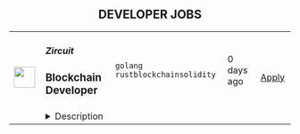 <div align="center"><h2>DEVELOPER JOBS</h2></div><table><tr>
                <td width="100" height="100" rowspan="2">
                    <img src="https://pbs.twimg.com/profile_images/1774812048683143168/gSbmfQfa_400x400.jpg" width="38px" height="auto">
                </td>
                <td width="300">
                    <h5>Zircuit</h5>
                    <h3>Blockchain Developer</h3>
                </td>
                <td width="300">
                    <code>golang</code><code> rust</code><code>blockchain</code><code>solidity</code>
                </td>
                <td width="200">
                <text>0 days ago</text>
                </td>
                <td width="100" rowspan="2">
                <a href="https://www.realworkfromanywhere.com/jobs/blockchain-developer-zircuit-3035" align="right" target="_blank">Apply</a>
                </td>
            </tr>
            <tr>
                <td colspan="3">
                <details><summary>Description</summary>
                <p style="min-height:1.5em">As a blockchain developer, you will architect and build solutions to specific problems, and review implementations and existing solutions. Solutions will be for a range of problems: they may consist of smart contracts, modifications to blockchain infrastructure, or tooling to automate the detection of particular concerns.</p><p style="min-height:1.5em"></p><p style="min-height:1.5em">Your day-to-day work will involve developing software and designing systems in collaboration with researchers and other developers. You may be working on problems that may never have been solved before, or you may be augmenting existing tools to add functionality. You may need to evaluate techniques and explore existing tools. Some projects and problems to solve will arise from internal requirements, while others will come from clients, and others still will be a result of community initiatives. You may be asked to compare and understand systems you’re not familiar with, and you should be comfortable doing this. Ideally you have a strong ability to read and write code - the specific language is not too important, but both on-chain and off-chain coding experience is valuable. You may be asked to present your work internally.</p><p style="min-height:1.5em"></p><p style="min-height:1.5em">You will be helping with smooth operation of blockchain systems, helping to identify causes, and fix them afterwards. You will be participating in sprint planning, creating tickets, implementing features, testing your code, finding bugs, conducting code reviews, and generally doing everything necessary for producing robust and reliable software products.</p><p style="min-height:1.5em"></p><p style="min-height:1.5em"><strong>Candidate Profile</strong></p><ul style="min-height:1.5em"><li><p style="min-height:1.5em">Background in Computer Science or related field</p></li><li><p style="min-height:1.5em">2-3 years of development experience in some language; partial experience in Solidity, Rust, GoLang, or other languages used on blockchains</p></li><li><p style="min-height:1.5em">Basic understanding of blockchains and Ethereum</p></li><li><p style="min-height:1.5em">Hands on experience with tooling related to your language of choice (build systems, package managers, unit testing, CI pipelines)</p></li><li><p style="min-height:1.5em">Ability to develop software, implement mission-critical features, and navigate through a large codebase</p></li><li><p style="min-height:1.5em">Experience with code review process and ability to conduct them</p></li><li><p style="min-height:1.5em">Strong ability to work in a team environment</p></li><li><p style="min-height:1.5em">Fluency in Git and Github</p></li><li><p style="min-height:1.5em">Ability to follow agile development process</p></li><li><p style="min-height:1.5em">Attention to detail and ability to produce production-level code</p></li><li><p style="min-height:1.5em">Active approach to work, taking initiative to define and complete tasks</p></li><li><p style="min-height:1.5em">Critical thinking and problem solving skills, ability to work independently</p></li><li><p style="min-height:1.5em">Habit of implementing thorough unit tests</p></li><li><p style="min-height:1.5em">Highly detail-oriented mindset and willingness to learn</p></li><li><p style="min-height:1.5em">Fluent English communication, both written and spoken</p></li></ul><p style="min-height:1.5em"></p><p style="min-height:1.5em"><strong>Nice to Have</strong></p><ul style="min-height:1.5em"><li><p style="min-height:1.5em">Previous work with go-ethereum (geth)</p></li><li><p style="min-height:1.5em">Hands-on experience with developing smart contracts and architecting smart contract protocols</p></li><li><p style="min-height:1.5em">Partial overlap with the EST time zone, to communicate with the team</p></li></ul><p style="min-height:1.5em"></p><p style="min-height:1.5em"><strong>Responsibilities</strong></p><ul style="min-height:1.5em"><li><p style="min-height:1.5em">Development and maintenance of blockchain-related software products</p></li><li><p style="min-height:1.5em">Operating blockchain networks and troubleshooting outages</p></li><li><p style="min-height:1.5em">Participation in an on-call rotation schedule</p></li></ul><p style="min-height:1.5em"></p><p style="min-height:1.5em"><strong>Compensation &amp; Perks</strong></p><ul style="min-height:1.5em"><li><p style="min-height:1.5em">Competitive compensation package (commensurate to experience) + performance and referral bonuses.</p></li><li><p style="min-height:1.5em">100% remote and flexible working hours. Work from anywhere in the world.</p></li><li><p style="min-height:1.5em">Generous paid time off, including maternity/paternity leave.</p></li><li><p style="min-height:1.5em">Retirement/pension plan.</p></li><li><p style="min-height:1.5em">Equity</p></li><li><p style="min-height:1.5em">Rent your own desk in a co-working space or work from anywhere at any time.</p></li><li><p style="min-height:1.5em">Free gym membership or any virtual alternative of your choice.</p></li><li><p style="min-height:1.5em">Learn about the hottest and newest products and trends in the crypto space before they appear on any news outlets.</p></li><li><p style="min-height:1.5em">Join quarterly all-expenses-paid retreats in exotic/exclusive locations with the whole team.</p></li></ul><p style="min-height:1.5em"><br /><br /></p>
                </details>
                </td>
            </tr></table>